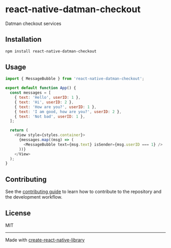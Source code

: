 # react-native-datman-checkout

Datman checkout services

## Installation

```sh
npm install react-native-datman-checkout
```

## Usage

```js
import { MessageBubble } from 'react-native-datman-checkout';

export default function App() {
  const messages = [
    { text: 'Hello', userID: 1 },
    { text: 'Hi', userID: 2 },
    { text: 'How are you?', userID: 1 },
    { text: 'I am good, how are you?', userID: 2 },
    { text: 'Not bad', userID: 1 },
  ];

  return (
    <View style={styles.container}>
      {messages.map((msg) => (
        <MessageBubble text={msg.text} isSender={msg.userID === 1} />
      ))}
    </View>
  );
}
```

## Contributing

See the [contributing guide](CONTRIBUTING.md) to learn how to contribute to the repository and the development workflow.

## License

MIT

---

Made with [create-react-native-library](https://github.com/callstack/react-native-builder-bob)
